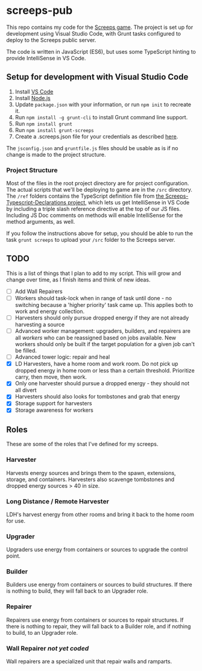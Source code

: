 # screeps-pub

This repo contains my code for the [Screeps game](https://screeps.com). The
project is set up for development using Visual Studio Code, with Grunt tasks
configured to deploy to the Screeps public server.

The code is written in JavaScript (ES6), but uses some TypeScript hinting to
provide IntelliSense in VS Code.

## Setup for development with Visual Studio Code

1. Install [VS Code](https://code.visualstudio.com/)
2. Install [Node.js](https://nodejs.org/en/)
3. Update `package.json` with your information, or run `npm init` to recreate it.
4. Run `npm install -g grunt-cli` to install Grunt command line support.
5. Run `npm install grunt`
6. Run `npm install grunt-screeps`
7. Create a .screeps.json file for your credentials as described [here](https://docs.screeps.com/contributed/advanced_grunt.html).

The `jsconfig.json` and `gruntfile.js` files should be usable as is if no change
is made to the project structure.

### Project Structure

Most of the files in the root project directory are for project configuration.
The actual scripts that we'll be deploying to game are in the `/src` directory.
The `/ref` folders contains the TypeScript definition file from
[the Screeps-Typescript-Declarations project](https://github.com/screepers/Screeps-Typescript-Declarations),
which lets us get IntelliSense in VS Code by including a triple slash reference
directive at the top of our JS files. Including JS Doc comments on methods will
enable IntelliSense for the method arguments, as well.

If you follow the instructions above for setup, you should be able to run the
task `grunt screeps` to upload your `/src` folder to the Screeps server.

## TODO

This is a list of things that I plan to add to my script. This will grow and
change over time, as I finish items and think of new ideas.

- [ ] Add Wall Repairers
- [ ] Workers should task-lock when in range of task until done - no switching because a 'higher priority' task came up. This applies both to work and energy collection.
- [ ] Harvesters should only pursue dropped energy if they are not already harvesting a source
- [ ] Advanced worker management: upgraders, builders, and repairers are all *workers* who can be reassigned based on jobs available. New workers should only be built if the target population for a given job can't be filled.
- [ ] Advanced tower logic: repair and heal
- [x] LD Harvesters, have a home room and work room. Do not pick up dropped energy in home room or less than a certain threshold. Prioritize carry, then move, then work.
- [x] Only one harvester should pursue a dropped energy - they should not all divert
- [x] Harvesters should also looks for tombstones and grab that energy
- [x] Storage support for harvesters
- [x] Storage awareness for workers

## Roles

These are some of the roles that I've defined for my screeps.

### Harvester

Harvests energy sources and brings them to the spawn, extensions, storage, and
containers. Harvesters also scavenge tombstones and dropped energy sources > 40
in size.

### Long Distance / Remote Harvester

LDH's harvest energy from other rooms and bring it back to the home room for use.

### Upgrader

Upgraders use energy from containers or sources to upgrade the control point.

### Builder

Builders use energy from containers or sources to build structures. If there is
nothing to build, they will fall back to an Upgrader role.

### Repairer

Repairers use energy from containers or sources to repair structures. If there
is nothing to repair, they will fall back to a Builder role, and if nothing to
build, to an Upgrader role.

### Wall Repairer *not yet coded*

Wall repairers are a specialized unit that repair walls and ramparts.
